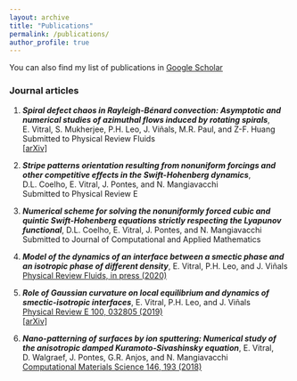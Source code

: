 ```yaml
---
layout: archive
title: "Publications"
permalink: /publications/
author_profile: true
---
```


<!---
{% if author.googlescholar %}
  You can also find my articles on <u><a href="{{author.googlescholar}}">my Google Scholar profile</a>.</u>
#{% endif %}

{% include base_path %}

{% for post in site.publications reversed %}
  {% include archive-single.html %}
{% endfor %}
-->

You can also find my list of publications in [Google Scholar](https://scholar.google.com/citations?user=fP9lSWsAAAAJ&hl=en)

### Journal articles

1. _**Spiral defect chaos in Rayleigh-Bénard convection: Asymptotic and numerical studies of azimuthal flows induced by rotating spirals**_,
E.&#160;Vitral, S.&#160;Mukherjee, P.H.&#160;Leo, J.&#160;Viñals, M.R.&#160;Paul, and Z-F.&#160;Huang <br />
Submitted to Physical Review Fluids <br />
[[arXiv]](https://arxiv.org/abs/2006.00147)

2. _**Stripe patterns orientation resulting from nonuniform forcings
and other competitive effects in the Swift-Hohenberg dynamics**_, 
D.L.&#160;Coelho, E.&#160;Vitral, J.&#160;Pontes, and N.&#160;Mangiavacchi <br />
Submitted to Physical Review E

3. _**Numerical scheme for solving the nonuniformly forced cubic and quintic Swift-Hohenberg equations strictly respecting the Lyapunov functional**_,
D.L.&#160;Coelho, E.&#160;Vitral, J.&#160;Pontes, and N.&#160;Mangiavacchi <br />
Submitted to Journal of Computational and Applied Mathematics

4. _**Model of the dynamics of an interface between a smectic phase and an isotropic phase of different density**_,
E.&#160;Vitral, P.H.&#160;Leo, and J.&#160;Viñals <br />
[Physical Review Fluids, in press (2020)](https://journals.aps.org/prfluids/accepted/79071S3bCf01fe0e71a700f0ce714c1a51cd1f922) <br />

5. _**Role of Gaussian curvature on local equilibrium and dynamics of smectic-isotropic interfaces**_,
E.&#160;Vitral, P.H.&#160;Leo, and J.&#160;Viñals <br />
[Physical Review E 100, 032805 (2019)](https://journals.aps.org/pre/abstract/10.1103/PhysRevE.100.032805) <br />
[[arXiv]](https://arxiv.org/abs/1910.00488)

6. _**Nano-patterning of surfaces by ion sputtering: Numerical study of the anisotropic damped Kuramoto-Sivashinsky equation**_, 
E.&#160;Vitral, D.&#160;Walgraef, J.&#160;Pontes, G.R.&#160;Anjos, and N.&#160;Mangiavacchi <br />
[Computational Materials Science 146, 193 (2018)](https://www.sciencedirect.com/science/article/abs/pii/S0927025618300405)
